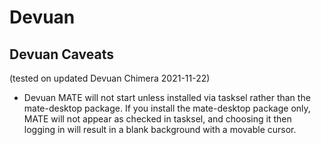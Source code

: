 # Devuan

## Devuan Caveats
(tested on updated Devuan Chimera 2021-11-22)
- Devuan MATE will not start unless installed via tasksel rather than the mate-desktop package. If you install the mate-desktop package only, MATE will not appear as checked in tasksel, and choosing it then logging in will result in a blank background with a movable cursor.
